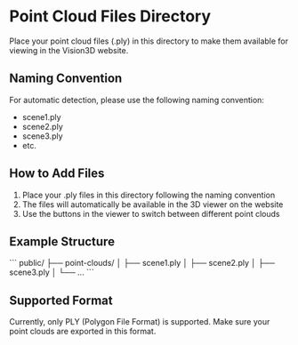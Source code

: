 # Point Cloud Files Directory

Place your point cloud files (.ply) in this directory to make them available for viewing in the Vision3D website.

## Naming Convention

For automatic detection, please use the following naming convention:
- scene1.ply
- scene2.ply
- scene3.ply
- etc.

## How to Add Files

1. Place your .ply files in this directory following the naming convention
2. The files will automatically be available in the 3D viewer on the website
3. Use the buttons in the viewer to switch between different point clouds

## Example Structure
\`\`\`
public/
├── point-clouds/
│   ├── scene1.ply
│   ├── scene2.ply
│   ├── scene3.ply
│   └── ...
\`\`\`

## Supported Format

Currently, only PLY (Polygon File Format) is supported. Make sure your point clouds are exported in this format.
